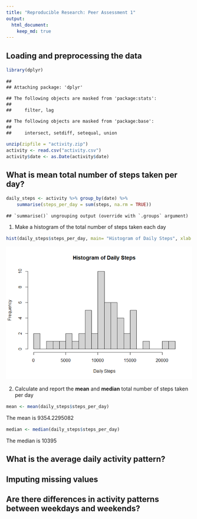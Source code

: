 ```yaml
---
title: "Reproducible Research: Peer Assessment 1"
output: 
  html_document:
    keep_md: true
---
```



## Loading and preprocessing the data

```r
library(dplyr) 
```

```
## 
## Attaching package: 'dplyr'
```

```
## The following objects are masked from 'package:stats':
## 
##     filter, lag
```

```
## The following objects are masked from 'package:base':
## 
##     intersect, setdiff, setequal, union
```

```r
unzip(zipfile = "activity.zip") 
activity <- read.csv("activity.csv")
activity$date <- as.Date(activity$date)
```
## What is mean total number of steps taken per day?

```r
daily_steps <- activity %>% group_by(date) %>%
    summarise(steps_per_day = sum(steps, na.rm = TRUE))
```

```
## `summarise()` ungrouping output (override with `.groups` argument)
```
1. Make a histogram of the total number of steps taken each day

```r
hist(daily_steps$steps_per_day, main= "Histogram of Daily Steps", xlab = "Daily Steps", breaks = 20)
```

![](PA1_template_files/figure-html/unnamed-chunk-3-1.png)<!-- -->

2. Calculate and report the **mean** and **median** total number of steps taken per day

```r
mean <- mean(daily_steps$steps_per_day)
```
The mean is 9354.2295082

```r
median <- median(daily_steps$steps_per_day)
```
The median is 10395

## What is the average daily activity pattern?
 

## Imputing missing values



## Are there differences in activity patterns between weekdays and weekends?
